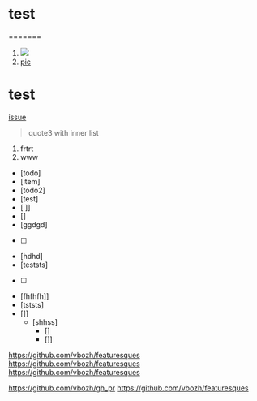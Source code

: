 [](test)
![]()

# test
=======

1. ![](src/main/resources/LDR.jpg)
2. [pic](src/main/resources/LDR.jpg)

# test

[issue](https://youtrack.jetbrains.com/issue/IDEA-261634)

>quote3 with inner list
1. frtrt
2. www


- [todo]
- [item]
- [todo2]
- [test]
- [ ]]
- []
- [ggdgd]
- [  ]
- [hdhd]
- [teststs]
- [   ]
- [fhfhfh]]
- [tststs]
- []]
  - [shhss]
    - []
    - []]

https://github.com/vbozh/featuresques
https://github.com/vbozh/featuresques
https://github.com/vbozh/featuresques

https://github.com/vbozh/gh_pr
https://github.com/vbozh/featuresques